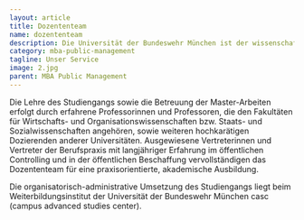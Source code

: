 ```yaml
---
layout: article
title: Dozententeam
name: dozententeam
description: Die Universität der Bundeswehr München ist der wissenschaftliche Träger des MBA Public Management.
category: mba-public-management
tagline: Unser Service
image: 2.jpg
parent: MBA Public Management
---
```


Die Lehre des Studiengangs sowie die Betreuung der Master-Arbeiten erfolgt durch erfahrene Professorinnen und Professoren, die den Fakultäten für Wirtschafts- und Organisationswissenschaften bzw. Staats- und Sozialwissenschaften angehören, sowie weiteren hochkarätigen Dozierenden anderer Universitäten. Ausgewiesene Vertreterinnen und Vertreter der Berufspraxis mit langjähriger Erfahrung im öffentlichen Controlling und in der öffentlichen Beschaffung vervollständigen das Dozententeam für eine praxisorientierte, akademische Ausbildung.

Die organisatorisch-administrative Umsetzung des Studiengangs liegt beim Weiterbildungsinstitut der Universität der Bundeswehr München casc (campus advanced studies center).
